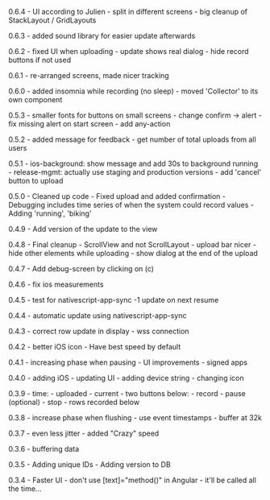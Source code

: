 0.6.4
    - UI according to Julien
    - split in different screens
    - big cleanup of StackLayout / GridLayouts

0.6.3
    - added sound library for easier update afterwards
    
0.6.2
    - fixed UI when uploading
    - update shows real dialog
    - hide record buttons if not used
    
0.6.1
    - re-arranged screens, made nicer tracking
    
0.6.0
    - added insomnia while recording (no sleep)
    - moved 'Collector' to its own component

0.5.3
    - smaller fonts for buttons on small screens
    - change confirm -> alert
    - fix missing alert on start screen
    - add any-action
    
0.5.2
    - added message for feedback
    - get number of total uploads from all users

0.5.1
    - ios-background: show message and add 30s to background running
    - release-mgmt: actually use staging and production versions
    - add 'cancel' button to upload

0.5.0
    - Cleaned up code
    - Fixed upload and added confirmation
    - Debugging includes time series of when the system could record values
    - Adding 'running', 'biking'

0.4.9
    - Add version of the update to the view

0.4.8
    - Final cleanup
        - ScrollView and not ScrollLayout
        - upload bar nicer
        - hide other elements while uploading
        - show dialog at the end of the upload

0.4.7
    - Add debug-screen by clicking on (c)

0.4.6
    - fix ios measurements

0.4.5
    - test for nativescript-app-sync
    -1 update on next resume

0.4.4
    - automatic update using nativescript-app-sync

0.4.3
    - correct row update in display
    - wss connection

0.4.2
    - better iOS icon
    - Have best speed by default

0.4.1
    - increasing phase when pausing
    - UI improvements
    - signed apps

0.4.0
    - adding iOS
    - updating UI
    - adding device string
    - changing icon
    
0.3.9
    - time:
        - uploaded
        - current
    - two buttons below:
        - record
        - pause (optional)
        - stop
    - rows recorded below
    
0.3.8
    - increase phase when flushing
    - use event timestamps
    - buffer at 32k

0.3.7
    - even less jitter
    - added "Crazy" speed

0.3.6
    - buffering data

0.3.5
    - Adding unique IDs
    - Adding version to DB

0.3.4
    - Faster UI - don't use [text]="method()" in Angular - it'll be called all the time...
